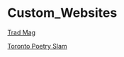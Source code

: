 # Custom_Websites

[Trad Mag](http://tradmag.ca/)

[Toronto Poetry Slam](http://www.torontopoetryslam.ca/)
